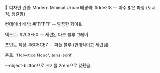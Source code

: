 🎨 디자인 컨셉: Modern Minimal Urban
배경색: #dde3f8 — 아주 밝은 파랑 (도시적, 정갈함)

컨테이너 배경: #FFFFFF — 깔끔한 화이트

텍스트: #2C3E50 — 세련된 다크 블루 그레이

포인트 색상: #6C5CE7 — 퍼플 블루 (현대적이고 세련됨)

폰트: 'Helvetica Neue', sans-serif

--object-button으로 크기를 2rem으로 맞췄음.
